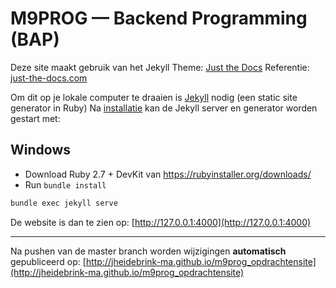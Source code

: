 # M9PROG — Backend Programming (BAP)

Deze site maakt gebruik van het Jekyll Theme: [Just the Docs](https://pmarsceill.github.io/just-the-docs/)
Referentie: [just-the-docs.com](https://just-the-docs.com/docs/utilities/)  

Om dit op je lokale computer te draaien is [Jekyll](https://jekyllrb.com/) nodig (een static site generator in Ruby)
Na [installatie](https://jekyllrb.com/docs/installation/) kan de Jekyll server en generator worden gestart met:

## Windows
- Download Ruby 2.7 + DevKit van https://rubyinstaller.org/downloads/
- Run `bundle install`

```bash
bundle exec jekyll serve
```

De website is dan te zien op:
[http://127.0.0.1:4000](http://127.0.0.1:4000)

----
Na pushen van de master branch worden wijzigingen **automatisch** gepubliceerd op:
[http://jheidebrink-ma.github.io/m9prog_opdrachtensite](http://jheidebrink-ma.github.io/m9prog_opdrachtensite)
